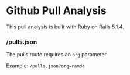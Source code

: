 # Github Pull Analysis
This pull analysis is built with Ruby on Rails 5.1.4.

### /pulls.json

The pulls route requires an `org` parameter.

Example: `/pulls.json?org=ramda`
